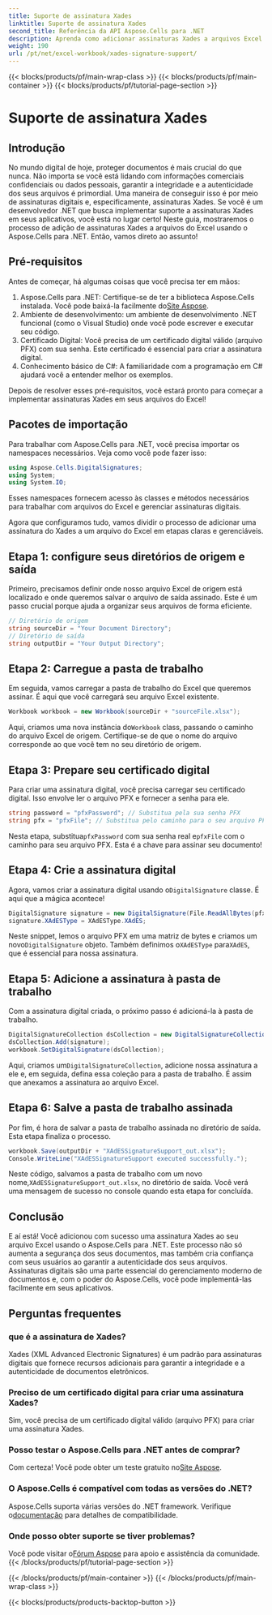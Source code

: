 ```yaml
---
title: Suporte de assinatura Xades
linktitle: Suporte de assinatura Xades
second_title: Referência da API Aspose.Cells para .NET
description: Aprenda como adicionar assinaturas Xades a arquivos Excel usando Aspose.Cells para .NET com este guia passo a passo. Proteja seus documentos.
weight: 190
url: /pt/net/excel-workbook/xades-signature-support/
---
```


{{< blocks/products/pf/main-wrap-class >}}
{{< blocks/products/pf/main-container >}}
{{< blocks/products/pf/tutorial-page-section >}}

# Suporte de assinatura Xades

## Introdução

No mundo digital de hoje, proteger documentos é mais crucial do que nunca. Não importa se você está lidando com informações comerciais confidenciais ou dados pessoais, garantir a integridade e a autenticidade dos seus arquivos é primordial. Uma maneira de conseguir isso é por meio de assinaturas digitais e, especificamente, assinaturas Xades. Se você é um desenvolvedor .NET que busca implementar suporte a assinaturas Xades em seus aplicativos, você está no lugar certo! Neste guia, mostraremos o processo de adição de assinaturas Xades a arquivos do Excel usando o Aspose.Cells para .NET. Então, vamos direto ao assunto!

## Pré-requisitos

Antes de começar, há algumas coisas que você precisa ter em mãos:

1.  Aspose.Cells para .NET: Certifique-se de ter a biblioteca Aspose.Cells instalada. Você pode baixá-la facilmente do[Site Aspose](https://releases.aspose.com/cells/net/).
2. Ambiente de desenvolvimento: um ambiente de desenvolvimento .NET funcional (como o Visual Studio) onde você pode escrever e executar seu código.
3. Certificado Digital: Você precisa de um certificado digital válido (arquivo PFX) com sua senha. Este certificado é essencial para criar a assinatura digital.
4. Conhecimento básico de C#: A familiaridade com a programação em C# ajudará você a entender melhor os exemplos.

Depois de resolver esses pré-requisitos, você estará pronto para começar a implementar assinaturas Xades em seus arquivos do Excel!

## Pacotes de importação

Para trabalhar com Aspose.Cells para .NET, você precisa importar os namespaces necessários. Veja como você pode fazer isso:

```csharp
using Aspose.Cells.DigitalSignatures;
using System;
using System.IO;
```

Esses namespaces fornecem acesso às classes e métodos necessários para trabalhar com arquivos do Excel e gerenciar assinaturas digitais.

Agora que configuramos tudo, vamos dividir o processo de adicionar uma assinatura do Xades a um arquivo do Excel em etapas claras e gerenciáveis.

## Etapa 1: configure seus diretórios de origem e saída

Primeiro, precisamos definir onde nosso arquivo Excel de origem está localizado e onde queremos salvar o arquivo de saída assinado. Este é um passo crucial porque ajuda a organizar seus arquivos de forma eficiente.

```csharp
// Diretório de origem
string sourceDir = "Your Document Directory";
// Diretório de saída
string outputDir = "Your Output Directory";
```

## Etapa 2: Carregue a pasta de trabalho

Em seguida, vamos carregar a pasta de trabalho do Excel que queremos assinar. É aqui que você carregará seu arquivo Excel existente.

```csharp
Workbook workbook = new Workbook(sourceDir + "sourceFile.xlsx");
```

 Aqui, criamos uma nova instância do`Workbook` class, passando o caminho do arquivo Excel de origem. Certifique-se de que o nome do arquivo corresponde ao que você tem no seu diretório de origem.

## Etapa 3: Prepare seu certificado digital

Para criar uma assinatura digital, você precisa carregar seu certificado digital. Isso envolve ler o arquivo PFX e fornecer a senha para ele.

```csharp
string password = "pfxPassword"; // Substitua pela sua senha PFX
string pfx = "pfxFile"; // Substitua pelo caminho para o seu arquivo PFX
```

 Nesta etapa, substitua`pfxPassword` com sua senha real e`pfxFile` com o caminho para seu arquivo PFX. Esta é a chave para assinar seu documento!

## Etapa 4: Crie a assinatura digital

 Agora, vamos criar a assinatura digital usando o`DigitalSignature` classe. É aqui que a mágica acontece!

```csharp
DigitalSignature signature = new DigitalSignature(File.ReadAllBytes(pfx), password, "testXAdES", DateTime.Now);
signature.XAdESType = XAdESType.XAdES;
```

 Neste snippet, lemos o arquivo PFX em uma matriz de bytes e criamos um novo`DigitalSignature` objeto. Também definimos o`XAdESType` para`XAdES`, que é essencial para nossa assinatura.

## Etapa 5: Adicione a assinatura à pasta de trabalho

Com a assinatura digital criada, o próximo passo é adicioná-la à pasta de trabalho.

```csharp
DigitalSignatureCollection dsCollection = new DigitalSignatureCollection();
dsCollection.Add(signature);
workbook.SetDigitalSignature(dsCollection);
```

 Aqui, criamos um`DigitalSignatureCollection`, adicione nossa assinatura a ele e, em seguida, defina essa coleção para a pasta de trabalho. É assim que anexamos a assinatura ao arquivo Excel.

## Etapa 6: Salve a pasta de trabalho assinada

Por fim, é hora de salvar a pasta de trabalho assinada no diretório de saída. Esta etapa finaliza o processo.

```csharp
workbook.Save(outputDir + "XAdESSignatureSupport_out.xlsx");
Console.WriteLine("XAdESSignatureSupport executed successfully.");
```

 Neste código, salvamos a pasta de trabalho com um novo nome,`XAdESSignatureSupport_out.xlsx`, no diretório de saída. Você verá uma mensagem de sucesso no console quando esta etapa for concluída.

## Conclusão

E aí está! Você adicionou com sucesso uma assinatura Xades ao seu arquivo Excel usando o Aspose.Cells para .NET. Este processo não só aumenta a segurança dos seus documentos, mas também cria confiança com seus usuários ao garantir a autenticidade dos seus arquivos. 
Assinaturas digitais são uma parte essencial do gerenciamento moderno de documentos e, com o poder do Aspose.Cells, você pode implementá-las facilmente em seus aplicativos.

## Perguntas frequentes

### que é a assinatura de Xades?
Xades (XML Advanced Electronic Signatures) é um padrão para assinaturas digitais que fornece recursos adicionais para garantir a integridade e a autenticidade de documentos eletrônicos.

### Preciso de um certificado digital para criar uma assinatura Xades?
Sim, você precisa de um certificado digital válido (arquivo PFX) para criar uma assinatura Xades.

### Posso testar o Aspose.Cells para .NET antes de comprar?
 Com certeza! Você pode obter um teste gratuito no[Site Aspose](https://releases.aspose.com/).

### O Aspose.Cells é compatível com todas as versões do .NET?
 Aspose.Cells suporta várias versões do .NET framework. Verifique o[documentação](https://reference.aspose.com/cells/net/) para detalhes de compatibilidade.

### Onde posso obter suporte se tiver problemas?
 Você pode visitar o[Fórum Aspose](https://forum.aspose.com/c/cells/9) para apoio e assistência da comunidade.
{{< /blocks/products/pf/tutorial-page-section >}}

{{< /blocks/products/pf/main-container >}}
{{< /blocks/products/pf/main-wrap-class >}}

{{< blocks/products/products-backtop-button >}}
